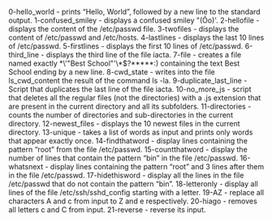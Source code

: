 0-hello_world - prints “Hello, World”, followed by a new line to the standard output.
1-confused_smiley - displays a confused smiley "(Ôo)'.
2-hellofile - displays the content of the /etc/passwd file.
3-twofiles - displays the content of /etc/passwd and /etc/hosts.
4-lastlines - displays the last 10 lines of /etc/passwd.
5-firstlines - displays the first 10 lines of /etc/passwd.
6-third_line - displays the third line of the file iacta.
7-file - creates a file named exactly \*\\'"Best School"\'\\*$\?\*\*\*\*\*:) containing the text Best School ending by a new line.
8-cwd_state - writes into the file ls_cwd_content the result of the command ls -la.
9-duplicate_last_line - Script that duplicates the last line of the file iacta.
10-no_more_js - script that deletes all the regular files (not the directories) with a .js extension that are present in the current directory and all its subfolders.
11-directories - counts the number of directories and sub-directories in the current directory.
12-newest_files - displays the 10 newest files in the current directory.
13-unique - takes a list of words as input and prints only words that appear exactly once.
14-findthatword - display lines containing the pattern “root” from the file /etc/passwd.
15-countthatword - display the number of lines that contain the pattern “bin” in the file /etc/passwd.
16-whatsnext - display lines containing the pattern “root” and 3 lines after them in the file /etc/passwd.
17-hidethisword - display all the lines in the file /etc/passwd that do not contain the pattern “bin”.
18-letteronly - display all lines of the file /etc/ssh/sshd_config starting with a letter.
19-AZ - replace all characters A and c from input to Z and e respectively.
20-hiago - removes all letters c and C from input.
21-reverse - reverse its input. 
